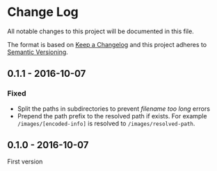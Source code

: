 # Change Log
All notable changes to this project will be documented in this file.

The format is based on [Keep a Changelog](http://keepachangelog.com/) 
and this project adheres to [Semantic Versioning](http://semver.org/).

## 0.1.1 - 2016-10-07

### Fixed

* Split the paths in subdirectories to prevent *filename too long* errors
* Prepend the path prefix to the resolved path if exists. For example `/images/[encoded-info]` is resolved to `/images/resolved-path`.

## 0.1.0 - 2016-10-07

First version
